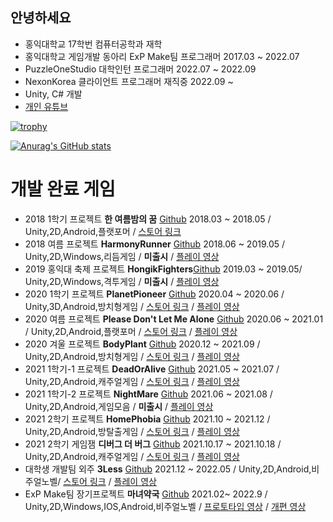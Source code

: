 ## 안녕하세요
* 홍익대학교 17학번 컴퓨터공학과 재학
* 홍익대학교 게임개발 동아리 ExP Make팀 프로그래머 2017.03 ~ 2022.07
* PuzzleOneStudio 대학인턴 프로그래머 2022.07 ~ 2022.09
* NexonKorea 클라이언트 프로그래머 재직중 2022.09 ~
* Unity, C# 개발
* [개인 유튜브](https://www.youtube.com/channel/UCY67mZ5UdFu3aGedO65u1XA)

[![trophy](https://github-profile-trophy.vercel.app/?username=Wadaha)](https://github.com/ryo-ma/github-profile-trophy)

[![Anurag's GitHub stats](https://github-readme-stats.vercel.app/api?username=Wadaha)](https://github.com/anuraghazra/github-readme-stats)

# 개발 완료 게임
* 2018 1학기 프로젝트 **한 여름밤의 꿈** [Github](https://github.com/Jeong-Sanghun/ExPLegacyProject) 2018.03 ~ 2018.05 / Unity,2D,Android,플랫포머 / [스토어 링크](https://play.google.com/store/apps/details?id=com.Summer.Dream)
* 2018 여름 프로젝트    **HarmonyRunner** [Github](https://github.com/Jeong-Sanghun/ExPLegacyProject) 2018.06 ~ 2019.05 / Unity,2D,Windows,리듬게임 / **미출시** / [플레이 영상](https://youtu.be/Oji1yIA7okg)
* 2019 홍익대 축제 프로젝트    **HongikFighters**[Github](https://github.com/Jeong-Sanghun/ExPLegacyProject) 2019.03 ~ 2019.05/ Unity,2D,Windows,격투게임 / **미출시** / [플레이 영상](https://www.youtube.com/watch?v=ny6uW_Tfllc&ab_channel=SeongjinBak)
* 2020 1학기 프로젝트   **PlanetPioneer** [Github](https://github.com/ExPMakeWadaha/PlanetPioneerProject) 2020.04 ~ 2020.06 / Unity,3D,Android,방치형게임 / [스토어 링크](https://play.google.com/store/apps/details?id=com.ExP.PlanetPioneer) / [플레이 영상](https://youtu.be/aAX7d6IpPJE)
* 2020 여름 프로젝트    **Please Don't Let Me Alone** [Github](https://github.com/2020SummerTeam/Plz-Don-t-Let-Me-Alone) 2020.06 ~ 2021.01 / Unity,2D,Android,플랫포머 / [스토어 링크](https://play.google.com/store/apps/details?id=com.ExpMake20201.PDLMA) / [플레이 영상](https://youtu.be/cfDnKk6O2z8)
* 2020 겨울 프로젝트    **BodyPlant** [Github](https://github.com/2020-2-BodyPlant-Team/BodyPlant) 2020.12 ~ 2021.09 / Unity,2D,Android,방치형게임 / [스토어 링크](https://play.google.com/store/apps/details?id=com.ExPStudio.BodyPlant) / [플레이 영상](https://youtu.be/IO_OCMKrUO4)
* 2021 1학기-1 프로젝트   **DeadOrAlive** [Github](https://github.com/2021-1-Semster-ExP-Make-Project-Team6/DeadOrAliveRepasitory) 2021.05 ~ 2021.07 / Unity,2D,Android,캐주얼게임 / [스토어 링크](https://play.google.com/store/apps/details?id=com.ExPStudio.DeadorAlive) / [플레이 영상](https://youtube.com/shorts/iSlRfWCknAM?feature=share)
* 2021 1학기-2 프로젝트   **NightMare** [Github](https://github.com/ExP-2021-1-2-Team3/Team3RepasitoryNew) 2021.06 ~ 2021.08 / Unity,2D,Android,게임모음 / **미출시** / [플레이 영상](https://youtu.be/-MfBLL3eVWk)
* 2021 2학기 프로젝트   **HomePhobia** [Github](https://github.com/Jeong-Sanghun/DollHouse) 2021.10 ~ 2021.12 / Unity,2D,Android,방탈출게임 / [스토어 링크](https://play.google.com/store/apps/details?id=com.ExPStudio.Homephobia) / [플레이 영상](https://youtu.be/5lSbcsd4MqI)
* 2021 2학기 게임잼    **디버그 더 버그** [Github](https://github.com/Jeong-Sanghun/2021GameJam) 2021.10.17 ~ 2021.10.18 / Unity,2D,Android,캐주얼게임 / [스토어 링크](https://play.google.com/store/apps/details?id=com.ExPGameJam4Team.DebugTheBug) / [플레이 영상](https://youtu.be/V3oqaXsJTPQ)
* 대학생 개발팀 외주  **3Less** [Github](https://github.com/Jeong-Sanghun/SecuredProjects) 2021.12 ~ 2022.05  / Unity,2D,Android,비주얼노벨/ [스토어 링크](https://play.google.com/store/apps/details?id=com.Company3Less.ThreeLess) / [플레이 영상](https://youtu.be/UE8IELhH-N4)
* ExP Make팀 장기프로젝트  **마녀약국** [Github](https://github.com/Jeong-Sanghun/SecuredProjects) 2021.02~ 2022.9 / Unity,2D,Windows,IOS,Android,비주얼노벨 / [프로토타입 영상](https://youtu.be/kmRkHworuqY) / [개편 영상](https://youtu.be/M3QtoRzKKFU)
